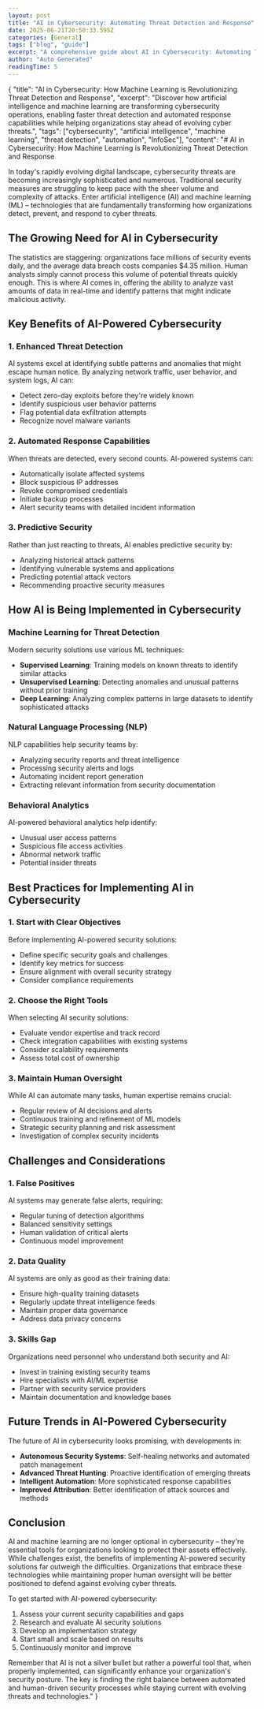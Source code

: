 ```yaml
---
layout: post
title: "AI in Cybersecurity: Automating Threat Detection and Response"
date: 2025-06-21T20:50:33.595Z
categories: [General]
tags: ["blog", "guide"]
excerpt: "A comprehensive guide about AI in Cybersecurity: Automating Threat Detection and Response"
author: "Auto Generated"
readingTime: 5
---
```


{
  "title": "AI in Cybersecurity: How Machine Learning is Revolutionizing Threat Detection and Response",
  "excerpt": "Discover how artificial intelligence and machine learning are transforming cybersecurity operations, enabling faster threat detection and automated response capabilities while helping organizations stay ahead of evolving cyber threats.",
  "tags": ["cybersecurity", "artificial intelligence", "machine learning", "threat detection", "automation", "InfoSec"],
  "content": "# AI in Cybersecurity: How Machine Learning is Revolutionizing Threat Detection and Response

In today's rapidly evolving digital landscape, cybersecurity threats are becoming increasingly sophisticated and numerous. Traditional security measures are struggling to keep pace with the sheer volume and complexity of attacks. Enter artificial intelligence (AI) and machine learning (ML) – technologies that are fundamentally transforming how organizations detect, prevent, and respond to cyber threats.

## The Growing Need for AI in Cybersecurity

The statistics are staggering: organizations face millions of security events daily, and the average data breach costs companies $4.35 million. Human analysts simply cannot process this volume of potential threats quickly enough. This is where AI comes in, offering the ability to analyze vast amounts of data in real-time and identify patterns that might indicate malicious activity.

## Key Benefits of AI-Powered Cybersecurity

### 1. Enhanced Threat Detection

AI systems excel at identifying subtle patterns and anomalies that might escape human notice. By analyzing network traffic, user behavior, and system logs, AI can:

- Detect zero-day exploits before they're widely known
- Identify suspicious user behavior patterns
- Flag potential data exfiltration attempts
- Recognize novel malware variants

### 2. Automated Response Capabilities

When threats are detected, every second counts. AI-powered systems can:

- Automatically isolate affected systems
- Block suspicious IP addresses
- Revoke compromised credentials
- Initiate backup processes
- Alert security teams with detailed incident information

### 3. Predictive Security

Rather than just reacting to threats, AI enables predictive security by:

- Analyzing historical attack patterns
- Identifying vulnerable systems and applications
- Predicting potential attack vectors
- Recommending proactive security measures

## How AI is Being Implemented in Cybersecurity

### Machine Learning for Threat Detection

Modern security solutions use various ML techniques:

- **Supervised Learning**: Training models on known threats to identify similar attacks
- **Unsupervised Learning**: Detecting anomalies and unusual patterns without prior training
- **Deep Learning**: Analyzing complex patterns in large datasets to identify sophisticated attacks

### Natural Language Processing (NLP)

NLP capabilities help security teams by:

- Analyzing security reports and threat intelligence
- Processing security alerts and logs
- Automating incident report generation
- Extracting relevant information from security documentation

### Behavioral Analytics

AI-powered behavioral analytics help identify:

- Unusual user access patterns
- Suspicious file access activities
- Abnormal network traffic
- Potential insider threats

## Best Practices for Implementing AI in Cybersecurity

### 1. Start with Clear Objectives

Before implementing AI-powered security solutions:

- Define specific security goals and challenges
- Identify key metrics for success
- Ensure alignment with overall security strategy
- Consider compliance requirements

### 2. Choose the Right Tools

When selecting AI security solutions:

- Evaluate vendor expertise and track record
- Check integration capabilities with existing systems
- Consider scalability requirements
- Assess total cost of ownership

### 3. Maintain Human Oversight

While AI can automate many tasks, human expertise remains crucial:

- Regular review of AI decisions and alerts
- Continuous training and refinement of ML models
- Strategic security planning and risk assessment
- Investigation of complex security incidents

## Challenges and Considerations

### 1. False Positives

AI systems may generate false alerts, requiring:

- Regular tuning of detection algorithms
- Balanced sensitivity settings
- Human validation of critical alerts
- Continuous model improvement

### 2. Data Quality

AI systems are only as good as their training data:

- Ensure high-quality training datasets
- Regularly update threat intelligence feeds
- Maintain proper data governance
- Address data privacy concerns

### 3. Skills Gap

Organizations need personnel who understand both security and AI:

- Invest in training existing security teams
- Hire specialists with AI/ML expertise
- Partner with security service providers
- Maintain documentation and knowledge bases

## Future Trends in AI-Powered Cybersecurity

The future of AI in cybersecurity looks promising, with developments in:

- **Autonomous Security Systems**: Self-healing networks and automated patch management
- **Advanced Threat Hunting**: Proactive identification of emerging threats
- **Intelligent Automation**: More sophisticated response capabilities
- **Improved Attribution**: Better identification of attack sources and methods

## Conclusion

AI and machine learning are no longer optional in cybersecurity – they're essential tools for organizations looking to protect their assets effectively. While challenges exist, the benefits of implementing AI-powered security solutions far outweigh the difficulties. Organizations that embrace these technologies while maintaining proper human oversight will be better positioned to defend against evolving cyber threats.

To get started with AI-powered cybersecurity:

1. Assess your current security capabilities and gaps
2. Research and evaluate AI security solutions
3. Develop an implementation strategy
4. Start small and scale based on results
5. Continuously monitor and improve

Remember that AI is not a silver bullet but rather a powerful tool that, when properly implemented, can significantly enhance your organization's security posture. The key is finding the right balance between automated and human-driven security processes while staying current with evolving threats and technologies."
}